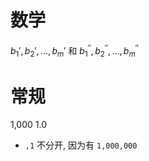 # 数学

$b_1', b_2',..., b_m'$ 和 $b_1^{''}, b_2^{''},..., b_m^{''}$

# 常规

1,000 
1.0

- `,1` 不分开, 因为有 `1,000,000`
